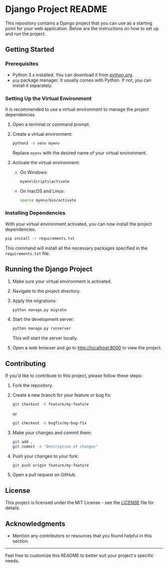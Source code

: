 # Django Project README

This repository contains a Django project that you can use as a starting point for your web application. Below are the instructions on how to set up and run the project.

## Getting Started

### Prerequisites

- Python 3.x installed. You can download it from [python.org](https://www.python.org/).
- `pip` package manager. It usually comes with Python. If not, you can install it separately.

### Setting Up the Virtual Environment

It is recommended to use a virtual environment to manage the project dependencies.

1. Open a terminal or command prompt.
2. Create a virtual environment:
   
   ```bash
   python3 -m venv myenv
   ```

   Replace `myenv` with the desired name of your virtual environment.

3. Activate the virtual environment:

   - On Windows:

     ```bash
     myenv\Scripts\activate
     ```

   - On macOS and Linux:

     ```bash
     source myenv/bin/activate
     ```

### Installing Dependencies

With your virtual environment activated, you can now install the project dependencies.

```bash
pip install -r requirements.txt
```

This command will install all the necessary packages specified in the `requirements.txt` file.

## Running the Django Project

1. Make sure your virtual environment is activated.

2. Navigate to the project directory.

3. Apply the migrations:

   ```bash
   python manage.py migrate
   ```

4. Start the development server:

   ```bash
   python manage.py runserver
   ```

   This will start the server locally.

5. Open a web browser and go to [http://localhost:8000](http://localhost:8000) to view the project.

## Contributing

If you'd like to contribute to this project, please follow these steps:

1. Fork the repository.

2. Create a new branch for your feature or bug fix:

   ```bash
   git checkout -b feature/my-feature
   ```

   or

   ```bash
   git checkout -b bugfix/my-bug-fix
   ```

3. Make your changes and commit them:

   ```bash
   git add .
   git commit -m "Description of changes"
   ```

4. Push your changes to your fork:

   ```bash
   git push origin feature/my-feature
   ```

5. Open a pull request on GitHub.

## License

This project is licensed under the MIT License - see the [LICENSE](LICENSE) file for details.

## Acknowledgments

- Mention any contributors or resources that you found helpful in this section.

---

Feel free to customize this README to better suit your project's specific needs.
